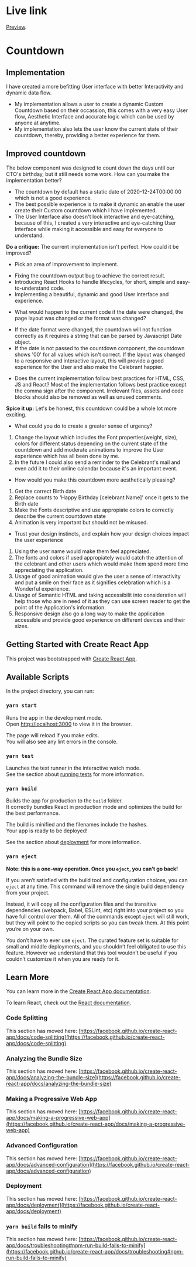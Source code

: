 
# Live link
[Preview](https://github.com/facebook/create-react-app).
# Countdown
## Implementation
I have created a more befitting User interface with better Interactivity and dynamic data flow. 
- My implementation allows a user to create a dynamic Custom Countdown based on their occassion, this comes with a very easy User flow, Aesthetic Interface and accurate logic which can be used by anyone at anytime.
- My implementation also lets the user know the current state of their countdown, thereby, providing a better experience for them.

## Improved countdown
The below component was designed to count down the days until our CTO's birthday, but it still needs some work. How can you make the implementation better?
- The countdown by default has a static date of 2020-12-24T00:00:00 which is not a good experience. 
- The best possible experience is to make it  dynamic an enable the user create their Custom countdown which I have implemented.
- The User Interface also doesn't look interactive and eye-catching, because of this, I created a very interactive and eye-catching User Interface while making it accessible  and easy for everyone to understand.

**Do a critique:** The current implementation isn't perfect. How could it be improved?

* Pick an area of improvement to implement.
- Fixing the countdown output bug to achieve the correct result.
- Introducing React Hooks to handle lifecycles, for short, simple and easy-to-understand code. 
- Implementing a beautiful, dynamic and good User interface and experience.

* What would happen to the current code if the date were changed, the page layout was changed or the format was changed? 
- If the date format were changed, the countdown will not function correctly as it requires a string that can be parsed by Javascript Date object.
-  If the date is not passed to the countdown component, the countdown shows '00' for all values which isn't correct.
If the layout was changed to a responsive and interactive layout, this will provide a good experience for the User and also make the Celebrant happier.

* Does the current implementation follow best practices for HTML, CSS, JS and React? Most of the implementation follows best practice except the comma sign after the <Countdown /> component. Irrelevant files, assets and code blocks should also be removed as well as unused comments. 


**Spice it up:** Let's be honest, this countdown could be a whole lot more exciting.
* What could you do to create a greater sense of urgency?
1. Change the layout which includes the Font properties(weight, size), colors for different status depending on the current state of the countdown and add moderate animations to improve the User experience which has all been done by me.
2.  In the future I could also send a reminder to the Celebrant's mail and even add it to their online calendar because it's an important event.


* How would you make this countdown more aesthetically pleasing? 
1. Get the correct Birth date
2. Replace counts to 'Happy Birthday [celebrant Name]' once it gets to the Birth date
3. Make the Fonts descriptive and use appropiate colors to correctly describe the current countdown state
4. Animation is very important but should not be misused.


* Trust your design instincts, and explain how your design choices impact the user experience
1. Using the user name would make them feel appreciated.
2. The fonts and colors if used appropiately would catch the attention of the celebrant and other users which would make them spend more time appreciating the application.
3. Usage of good animation would give the user a sense of interactivity and put a smile on their face as it signifies celebration which is a Wonderful experience.
4. Usage of Semantic HTML and taking accessibilit into consideration will help those who are in need of it as they can use screen reader to get the point of the Application's information.
5. Responsive design also go a long way to make the application accessible and provide good experience on different devices and their sizes.

## Getting Started with Create React App

This project was bootstrapped with [Create React App](https://github.com/facebook/create-react-app).

## Available Scripts

In the project directory, you can run:

### `yarn start`

Runs the app in the development mode.\
Open [http://localhost:3000](http://localhost:3000) to view it in the browser.

The page will reload if you make edits.\
You will also see any lint errors in the console.

### `yarn test`

Launches the test runner in the interactive watch mode.\
See the section about [running tests](https://facebook.github.io/create-react-app/docs/running-tests) for more information.

### `yarn build`

Builds the app for production to the `build` folder.\
It correctly bundles React in production mode and optimizes the build for the best performance.

The build is minified and the filenames include the hashes.\
Your app is ready to be deployed!

See the section about [deployment](https://facebook.github.io/create-react-app/docs/deployment) for more information.

### `yarn eject`

**Note: this is a one-way operation. Once you `eject`, you can’t go back!**

If you aren’t satisfied with the build tool and configuration choices, you can `eject` at any time. This command will remove the single build dependency from your project.

Instead, it will copy all the configuration files and the transitive dependencies (webpack, Babel, ESLint, etc) right into your project so you have full control over them. All of the commands except `eject` will still work, but they will point to the copied scripts so you can tweak them. At this point you’re on your own.

You don’t have to ever use `eject`. The curated feature set is suitable for small and middle deployments, and you shouldn’t feel obligated to use this feature. However we understand that this tool wouldn’t be useful if you couldn’t customize it when you are ready for it.

## Learn More

You can learn more in the [Create React App documentation](https://facebook.github.io/create-react-app/docs/getting-started).

To learn React, check out the [React documentation](https://reactjs.org/).

### Code Splitting

This section has moved here: [https://facebook.github.io/create-react-app/docs/code-splitting](https://facebook.github.io/create-react-app/docs/code-splitting)

### Analyzing the Bundle Size

This section has moved here: [https://facebook.github.io/create-react-app/docs/analyzing-the-bundle-size](https://facebook.github.io/create-react-app/docs/analyzing-the-bundle-size)

### Making a Progressive Web App

This section has moved here: [https://facebook.github.io/create-react-app/docs/making-a-progressive-web-app](https://facebook.github.io/create-react-app/docs/making-a-progressive-web-app)

### Advanced Configuration

This section has moved here: [https://facebook.github.io/create-react-app/docs/advanced-configuration](https://facebook.github.io/create-react-app/docs/advanced-configuration)

### Deployment

This section has moved here: [https://facebook.github.io/create-react-app/docs/deployment](https://facebook.github.io/create-react-app/docs/deployment)

### `yarn build` fails to minify

This section has moved here: [https://facebook.github.io/create-react-app/docs/troubleshooting#npm-run-build-fails-to-minify](https://facebook.github.io/create-react-app/docs/troubleshooting#npm-run-build-fails-to-minify)
